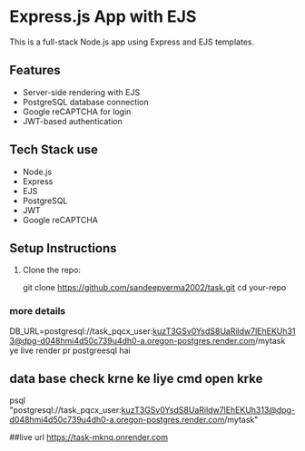 # Express.js App with EJS

This is a full-stack Node.js app using Express and EJS templates.

## Features

- Server-side rendering with EJS
- PostgreSQL database connection
- Google reCAPTCHA for login
- JWT-based authentication

## Tech Stack use

- Node.js
- Express
- EJS
- PostgreSQL
- JWT
- Google reCAPTCHA

## Setup Instructions

1. Clone the repo:

   git clone https://github.com/sandeepverma2002/task.git
   cd your-repo
### more details
DB_URL=postgresql://task_pqcx_user:kuzT3GSv0YsdS8UaRildw7lEhEKUh313@dpg-d048hmi4d50c739u4dh0-a.oregon-postgres.render.com/mytask
ye live render pr postgreesql hai 
## data base check krne ke liye  cmd open krke
psql "postgresql://task_pqcx_user:kuzT3GSv0YsdS8UaRildw7lEhEKUh313@dpg-d048hmi4d50c739u4dh0-a.oregon-postgres.render.com/mytask"
<!-- copy krke paste kre -->

##live url
https://task-mknq.onrender.com
